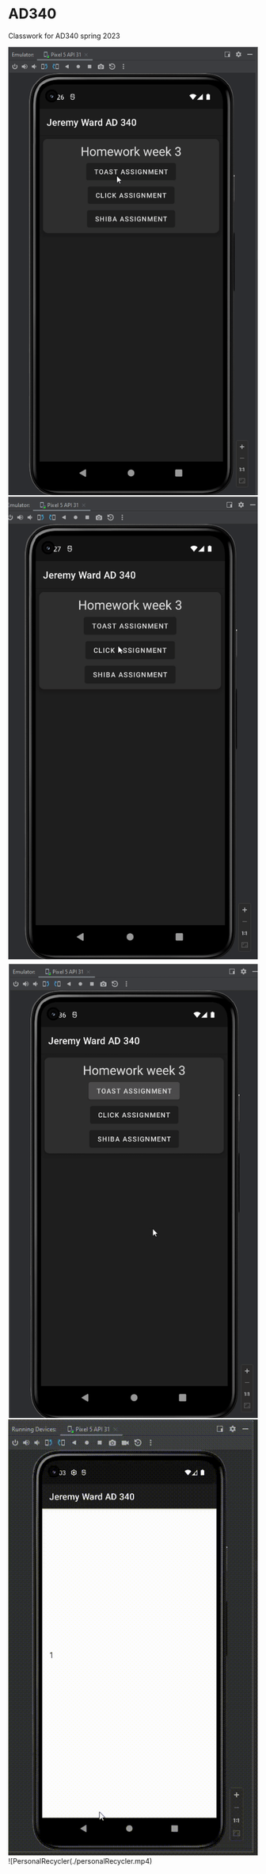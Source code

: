 # AD340
 Classwork for AD340 spring 2023  


![Toast Gif](./toast.gif) ![Click Gif](./click.gif) ![Shiba Gif](./shiba.gif) ![RecyclerView](./recyclerView.gif) ![PersonalRecycler(./personalRecycler.mp4)
